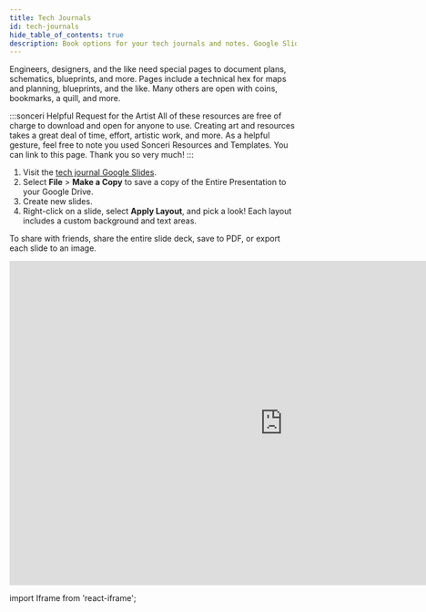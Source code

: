 ```yaml
---
title: Tech Journals
id: tech-journals
hide_table_of_contents: true
description: Book options for your tech journals and notes. Google Slides journal series.
---
```


Engineers, designers, and the like need special pages to document plans, schematics, blueprints, and more. Pages include a technical hex for maps and planning, blueprints, and the like. Many others are open with coins, bookmarks, a quill, and more.

:::sonceri Helpful Request for the Artist
All of these resources are free of charge to download and open for anyone to use. Creating art and resources takes a great deal of time, effort, artistic work, and more. As a helpful gesture, feel free to note you used Sonceri Resources and Templates. You can link to this page. Thank you so very much! 
:::

1. Visit the [tech journal Google Slides](https://docs.google.com/presentation/d/1MgbuOpKv7U8noZVVaPFawHJbOY_xOvPqMq5RLbEboqI).
2. Select **File** > **Make a Copy** to save a copy of the Entire Presentation to your Google Drive.
3. Create new slides.
4. Right-click on a slide, select **Apply Layout**, and pick a look! Each layout includes a custom background and text areas.

To share with friends, share the entire slide deck, save to PDF, or export each slide to an image.

<div className='responsive-google-slides'>

<iframe src="https://docs.google.com/presentation/d/e/2PACX-1vR-zYe6DCydpxee6gbQKTxjOMO_YPA_TFD_5GwBT-9LWACtk-x0urLoOBywqShuSeniBZnrf8xRL5qq/embed?start=false&loop=false&delayms=3000" frameborder="0" width="960" height="569" allowFullScreen="true" mozallowFullScreen="true" webkitallowFullScreen="true"></iframe>

</div>

import Iframe from 'react-iframe';